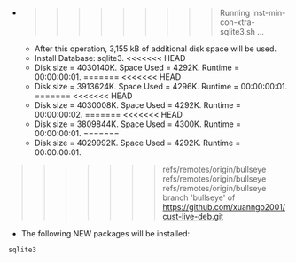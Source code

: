 * >>>>>>>>> Running inst-min-con-xtra-sqlite3.sh ...
  * After this operation, 3,155 kB of additional disk space will be used.
  * Install Database: sqlite3.
<<<<<<< HEAD
  * Disk size = 4030140K. Space Used = 4292K. Runtime = 00:00:00:01.
=======
<<<<<<< HEAD
  * Disk size = 3913624K. Space Used = 4296K. Runtime = 00:00:00:01.
=======
<<<<<<< HEAD
  * Disk size = 4030008K. Space Used = 4292K. Runtime = 00:00:00:02.
=======
<<<<<<< HEAD
  * Disk size = 3809844K. Space Used = 4300K. Runtime = 00:00:00:01.
=======
  * Disk size = 4029992K. Space Used = 4292K. Runtime = 00:00:00:01.
>>>>>>> refs/remotes/origin/bullseye
>>>>>>> refs/remotes/origin/bullseye
>>>>>>> refs/remotes/origin/bullseye
>>>>>>> branch 'bullseye' of https://github.com/xuanngo2001/cust-live-deb.git
  * The following NEW packages will be installed:
  ```bash
sqlite3
  ```
